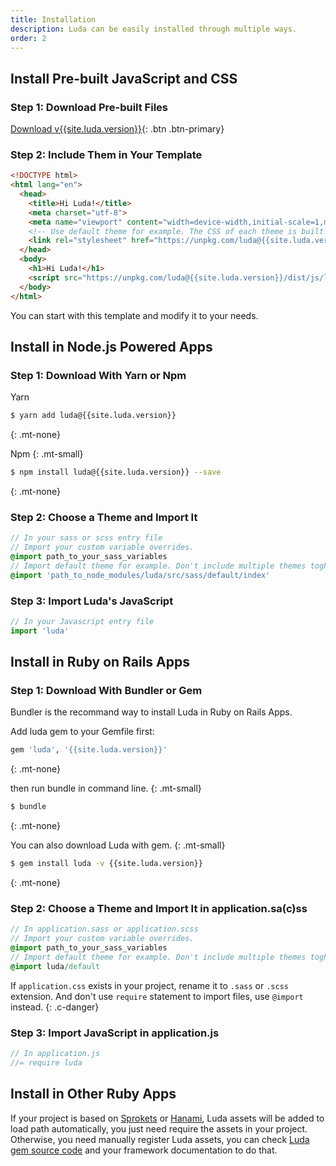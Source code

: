 ```yaml
---
title: Installation
description: Luda can be easily installed through multiple ways.
order: 2
---
```


## Install Pre-built JavaScript and CSS

### Step 1: Download Pre-built Files

<!-- markdownlint-disable -->
[Download v{{site.luda.version}}](https://github.com/oatw/luda/raw/v{{site.luda.version}}/release/dist/luda-{{site.luda.version}}.zip){: .btn .btn-primary}
<!-- markdownlint-enable -->

### Step 2: Include Them in Your Template

<!-- markdownlint-disable -->
``` html
<!DOCTYPE html>
<html lang="en">
  <head>
    <title>Hi Luda!</title>
    <meta charset="utf-8">
    <meta name="viewport" content="width=device-width,initial-scale=1,maximum-scale=1">
    <!-- Use default theme for example. The CSS of each theme is built seperately, don't include multiple themes toghther. -->
    <link rel="stylesheet" href="https://unpkg.com/luda@{{site.luda.version}}/dist/css/luda-default.min.css">
  </head>
  <body>
    <h1>Hi Luda!</h1>
    <script src="https://unpkg.com/luda@{{site.luda.version}}/dist/js/luda.min.js"></script>
  </body>
</html>
```
<!-- markdownlint-enable -->

You can start with this template and modify it to your needs.

## Install in Node.js Powered Apps

### Step 1: Download With Yarn or Npm

<!-- markdownlint-disable -->
Yarn

``` bash
$ yarn add luda@{{site.luda.version}}
```
{: .mt-none}

Npm
{: .mt-small}

``` bash
$ npm install luda@{{site.luda.version}} --save
```
{: .mt-none}
<!-- markdownlint-enable -->

### Step 2: Choose a Theme and Import It

``` sass
// In your sass or scss entry file
// Import your custom variable overrides.
@import path_to_your_sass_variables
// Import default theme for example. Don't include multiple themes toghther.
@import 'path_to_node_modules/luda/src/sass/default/index'
```

### Step 3: Import Luda's JavaScript

``` javascript
// In your Javascript entry file
import 'luda'
```

## Install in Ruby on Rails Apps

### Step 1: Download With Bundler or Gem

Bundler is the recommand way to install Luda in Ruby on Rails Apps.

Add luda gem to your Gemfile first:

<!-- markdownlint-disable -->
``` ruby
gem 'luda', '{{site.luda.version}}'
```
{: .mt-none}

then run bundle in command line.
{: .mt-small}

``` bash
$ bundle
```
{: .mt-none}

You can also download Luda with gem.
{: .mt-small}

``` bash
$ gem install luda -v {{site.luda.version}}
```
{: .mt-none}
<!-- markdownlint-enable -->

### Step 2: Choose a Theme and Import It in application.sa(c)ss

``` sass
// In application.sass or application.scss
// Import your custom variable overrides.
@import path_to_your_sass_variables
// Import default theme for example. Don't include multiple themes toghther.
@import luda/default
```

If `application.css` exists in your project,
rename it to `.sass` or `.scss` extension.
And don't use `require` statement to import files, use `@import` instead.
{: .c-danger}

### Step 3: Import JavaScript in application.js

``` javascript
// In application.js
//= require luda
```

## Install in Other Ruby Apps

If your project is based on [Sprokets](https://github.com/rails/sprockets)
or [Hanami](https://hanamirb.org),
Luda assets will be added to load path automatically,
you just need require the assets in your project.
Otherwise, you need manually register Luda assets, you can check
[Luda gem source code](https://github.com/oatw/luda/tree/v{{site.luda.version}}/gem)
and your framework documentation to do that.